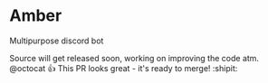 # Amber
Multipurpose discord bot

Source will get released soon, working on improving the code atm.
@octocat :+1: This PR looks great - it's ready to merge! :shipit:
